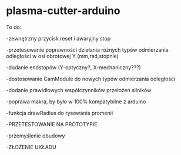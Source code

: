 # plasma-cutter-arduino

To do:

-zewnętrzny przycisk reset i awaryjny stop


-przetesowanie poprawności działania różnych typów odmierzania odległości w osi obrotowej Y (mm,rad,stopnie)


-dodanie endstopów (Y-optyczny?, X-mechaniczny???)


-dostosowanie CamModule do nowych typów odmierzania odległości


-dodanie prawidłowych współczynników przełożeń silników


-poprawa makra, by było w 100% kompatybilne z arduino


-funkcja drawRadius do rysowania promenii

-PRZETESTOWANIE NA PROTOTYPIE


-przemyślenie obudowy


-ZŁOŻENIE UKŁADU
